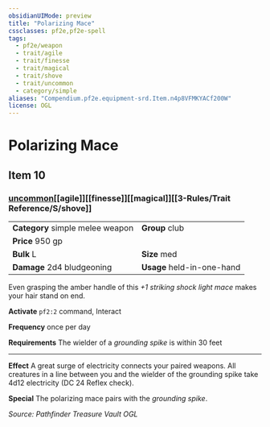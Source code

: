 ```yaml
---
obsidianUIMode: preview
title: "Polarizing Mace"
cssclasses: pf2e,pf2e-spell
tags:
  - pf2e/weapon
  - trait/agile
  - trait/finesse
  - trait/magical
  - trait/shove
  - trait/uncommon
  - category/simple
aliases: "Compendium.pf2e.equipment-srd.Item.n4p8VFMKYACf200W"
license: OGL
---
```

# Polarizing Mace
## Item 10
### [uncommon](uncommon.md "Uncommon Rarity Trait")[[agile]][[finesse]][[magical]][[3-Rules/Trait Reference/S/shove]]

|  |  |
| -- | -- |
| **Category** simple melee weapon | **Group** club |
| **Price** 950 gp |  |
| **Bulk** L | **Size** med |
| **Damage** 2d4 bludgeoning  | **Usage** held-in-one-hand |



Even grasping the amber handle of this _+1 striking shock light mace_ makes your hair stand on end.

**Activate** `pf2:2` command, Interact

**Frequency** once per day

**Requirements** The wielder of a _grounding spike_ is within 30 feet

* * *

**Effect** A great surge of electricity connects your paired weapons. All creatures in a line between you and the wielder of the grounding spike take 4d12 electricity (DC 24 Reflex check).

**Special** The polarizing mace pairs with the _grounding spike_.

*Source: Pathfinder Treasure Vault*
*OGL*